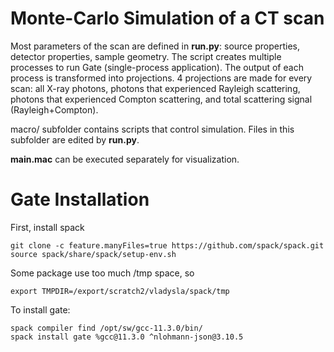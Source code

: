 # Monte-Carlo Simulation of a CT scan

Most parameters of the scan are defined in **run.py**: source properties, detector properties, sample geometry. The script creates multiple processes to run Gate (single-process application). The output of each process is transformed into projections. 4 projections are made for every scan: all X-ray photons, photons that experienced Rayleigh scattering, photons that experienced Compton scattering, and total scattering signal (Rayleigh+Compton).

macro/ subfolder contains scripts that control simulation. Files in this subfolder are edited by **run.py**.

**main.mac** can be executed separately for visualization.

# Gate Installation

First, install spack
```
git clone -c feature.manyFiles=true https://github.com/spack/spack.git
source spack/share/spack/setup-env.sh
```

Some package use too much /tmp space, so
```
export TMPDIR=/export/scratch2/vladysla/spack/tmp
```
To install gate:
```
spack compiler find /opt/sw/gcc-11.3.0/bin/
spack install gate %gcc@11.3.0 ^nlohmann-json@3.10.5
```
